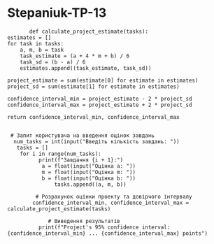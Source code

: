 # Stepaniuk-TP-13
           def calculate_project_estimate(tasks):
    estimates = []
    for task in tasks:
        a, m, b = task
        task_estimate = (a + 4 * m + b) / 6
        task_sd = (b - a) / 6
        estimates.append((task_estimate, task_sd))

    project_estimate = sum(estimate[0] for estimate in estimates)
    project_sd = sum(estimate[1] for estimate in estimates)

    confidence_interval_min = project_estimate - 2 * project_sd
    confidence_interval_max = project_estimate + 2 * project_sd

    return confidence_interval_min, confidence_interval_max


     # Запит користувача на введення оцінок завдань
      num_tasks = int(input("Введіть кількість завдань: "))
       tasks = []
        for i in range(num_tasks):
              print(f"Завдання {i + 1}:")
               a = float(input("Оцінка a: "))
               m = float(input("Оцінка m: "))
               b = float(input("Оцінка b: "))
                   tasks.append((a, m, b))

             # Розрахунок оцінки проекту та довірчого інтервалу
            confidence_interval_min, confidence_interval_max = calculate_project_estimate(tasks)

                 # Виведення результатів
              print(f"Project's 95% confidence interval: {confidence_interval_min} ... {confidence_interval_max} points")
